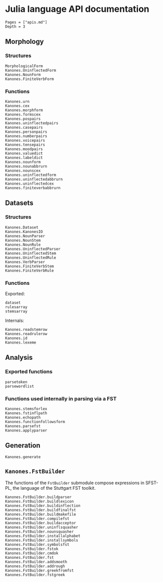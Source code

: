 
# Julia language API documentation


```@contents
Pages = ["apis.md"]
Depth = 3
```
## Morphology

### Structures

```@docs
MorphologicalForm
Kanones.UninflectedForm
Kanones.NounForm
Kanones.FiniteVerbForm
```


### Functions

```@docs
Kanones.urn
Kanones.cex
Kanones.morphform
Kanones.formscex
Kanones.pospairs
Kanones.uninflectedpairs
Kanones.casepairs
Kanones.personpairs
Kanones.numberpairs
Kanones.voicepairs
Kanones.tensepairs
Kanones.moodpairs
Kanones.valuedict
Kanones.labeldict
Kanones.nounform
Kanones.nounabbrurn
Kanones.nounscex
Kanones.uninflectedform
Kanones.uninflectedabbrurn
Kanones.uninflectedcex
Kanones.finiteverbabbrurn
```

## Datasets

### Structures

```@docs
Kanones.Dataset
Kanones.KanonesIO
Kanones.NounParser
Kanones.NounStem
Kanones.NounRule
Kanones.UninflectedParser
Kanones.UninflectedStem
Kanones.UninflectedRule
Kanones.VerbParser
Kanones.FiniteVerbStem
Kanones.FiniteVerbRule
```

### Functions


Exported: 

```@docs
dataset
rulesarray
stemsarray
```

Internals:

```@docs
Kanones.readstemrow
Kanones.readrulerow
Kanones.id
Kanones.lexeme
```


## Analysis

### Exported functions

```@docs
parsetoken
parsewordlist
```

### Functions used internally in parsing via a FST

```@docs
Kanones.stemsforlex
Kanones.fstinflpath
Kanones.echopath
Kanones.functionfollowsform
Kanones.parsefst
Kanones.applyparser
```

## Generation


```@docs
Kanones.generate
```

## `Kanones.FstBuilder`

The functions of the `FstBuilder` submodule compose expressions in SFST-PL, the language of the Stuttgart FST toolkit.

```@docs
Kanones.FstBuilder.buildparser
Kanones.FstBuilder.buildlexicon
Kanones.FstBuilder.buildinflection
Kanones.FstBuilder.buildfinalfst
Kanones.FstBuilder.buildmakefile
Kanones.FstBuilder.compilefst
Kanones.FstBuilder.buildacceptor
Kanones.FstBuilder.uninflsquasher
Kanones.FstBuilder.nounsquasher
Kanones.FstBuilder.installalphabet
Kanones.FstBuilder.installsymbols
Kanones.FstBuilder.symbolsfst
Kanones.FstBuilder.fstok
Kanones.FstBuilder.cmdok
Kanones.FstBuilder.fst
Kanones.FstBuilder.addsmooth
Kanones.FstBuilder.addrough
Kanones.FstBuilder.greekfromfst
Kanones.FstBuilder.fstgreek
```
